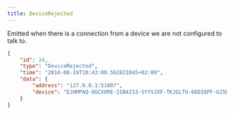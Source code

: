 ```yaml
---
title: DeviceRejected
---
```


Emitted when there is a connection from a device we are not configured to talk to.

```json
{
    "id": 24,
    "type": "DeviceRejected",
    "time": "2014-08-19T10:43:00.562821045+02:00",
    "data": {
        "address": "127.0.0.1:51807",
        "device": "EJHMPAQ-OGCVORE-ISB4IS3-SYYVJXF-TKJGLTU-66DIQPF-GJ5D2GX-GQ3OWQK"
    }
}
```

